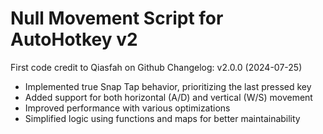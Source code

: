 # Null Movement Script for AutoHotkey v2
First code credit to Qiasfah on Github
Changelog:
v2.0.0 (2024-07-25)
- Implemented true Snap Tap behavior, prioritizing the last pressed key
- Added support for both horizontal (A/D) and vertical (W/S) movement
- Improved performance with various optimizations
- Simplified logic using functions and maps for better maintainability
